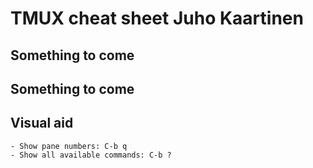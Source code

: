 # TMUX cheat sheet Juho Kaartinen

## Something to come

## Something to come

## Visual aid
    - Show pane numbers: C-b q
    - Show all available commands: C-b ?
